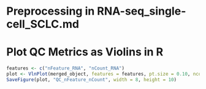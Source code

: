 # Preprocessing in RNA-seq_single-cell_SCLC.md
# Plot QC Metrics as Violins in R
```R
features <- c("nFeature_RNA", "nCount_RNA")
plot <- VlnPlot(merged_object, features = features, pt.size = 0.10, ncol = 2, cols = c("grey","grey","grey","grey"))
SaveFigure(plot, "QC_nFeature_nCount", width = 8, height = 10)

```

